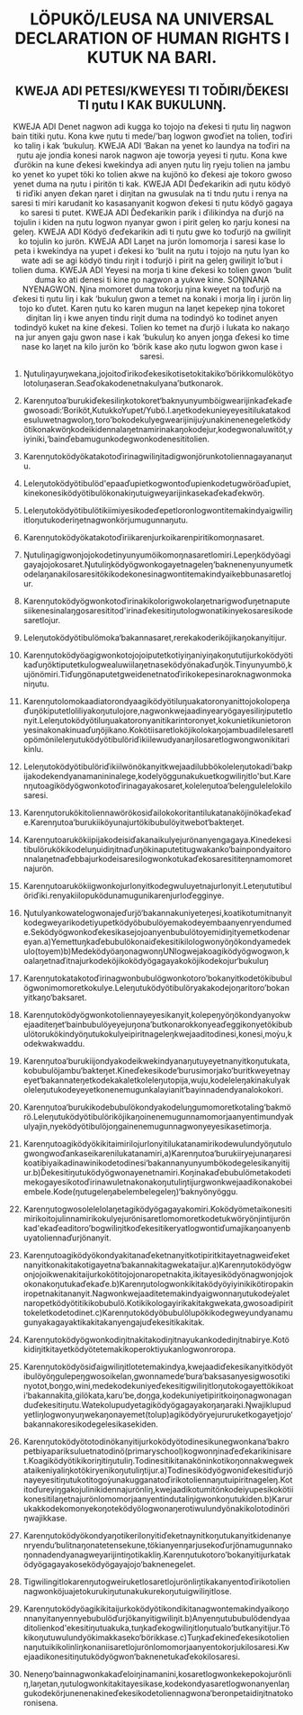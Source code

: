 <h1 align='center'>LÖPUKÖ/LEUSA NA UNIVERSAL DECLARATION OF HUMAN RIGHTS I KUTUK NA BARI.</h1>
<h2 align='center'>KWEJA ADI PETESI/KWEYESI TI TOĎIRI/ĎEKESI TI ŋutu I KAK BUKULUNŊ.</h2>
<p align='center'>KWEJA ADI
Denet nagwon adi kugga ko tojojo na ďekesi ti ŋutu liŋ nagwon bain titiki ŋutu. Kona kwe ŋutu ti mede/’baŋ logwon gwoďiet na tolien, toďiri ko taliŋ i kak ‘bukuluŋ.
KWEJA ADI
‘Bakan na yenet ko laundya na toďiri na ŋutu aje jondia konesi narok nagwon aje toworja yeyesi ti ŋutu. Kona kwe ďurökin na kune ďekesi kwekindya adi anyen ŋutu liŋ ryeju tolien na jambu ko yenet ko yupet töki ko tolien akwe na kujönö ko ďekesi aje tokoro gwoso yenet duma na ŋutu i piritön ti kak.
KWEJA ADI
Ďeďekarikin adi ŋutu ködyö ti riďiki anyen ďekan ŋaret i diŋitan na gwusulak na ti tndu ŋutu i renya na saresi ti miri karudanit ko kasasanyanit kogwon ďekesi ti ŋutu ködyö gagaya ko saresi ti putet.
KWEJA ADI
Ďeďekarikin parik i ďilikindya na ďurjö na tojulin i kiden na ŋutu logwon nyanyar gwon i pirit geleŋ ko ŋarju konesi na geleŋ.
KWEJA ADI
Ködyö ďeďekarikin adi ti ŋutu gwe ko toďurjö na gwiliŋit ko tojulin ko jurön.
KWEJA ADI
Laŋet na jurön lomomorja i saresi kase lo peta i kwekindya na yupet i ďekesi ko ‘bulit na ŋutu i tojojo na ŋutu lyan ko wate adi se agi ködyö tindu riŋit i toďurjö i pirit na geleŋ gwiliŋit lo’but i tolien duma.
KWEJA ADI
Yeyesi na morja ti kine ďekesi ko tolien gwon ‘bulit duma ko ati denesi ti kine ŋo nagwon a yukwe kine.
SOŊlNANA NYENAGWON.
Ŋina momoret duma tokorju ŋina kweyet na toďurjö na ďekesi ti ŋutu liŋ i kak ‘bukuluŋ gwon a temet na konaki i morja liŋ i jurön liŋ tojo ko ďutet. Karen ŋutu ko karen mugun na laŋet kepekep ŋina tokoret diŋitan liŋ i kwe anyen tindu riŋit duma na todindyö ko todinet anyen todindyö kuket na kine ďekesi. Tolien ko temet na ďurjö i Iukata ko nakaŋo na jur anyen gaju gwon nase i kak ‘bukuluŋ ko anyen joŋga ďekesi ko time nase ko laŋet na kilo jurön ko ‘börik kase ako ŋutu logwon gwon kase i saresi.</p>
<ol>
  <li>
    <p>Ŋutuliŋayuŋwekana,jojoitoďirikoďekesikotisetokitakiko‘börikkomulökötyolotoluŋaseran.Seaďokakodenetnakulyana’butkonarok.</p>
  </li>
  <li>
    <p>Karenŋutoa‘burukiďekesiliŋkotokoret‘baknyunyumböigwearijinkaďekaďegwosoadi:‘Boriköt,KutukkoYupet/Yubö.I.aŋetkodekunieyeyesitilukatakodesuluwetnagwoloŋ,toro’bokodekulyegwearijinijuỳunakinenenegeletködyötikonakwöŋkodeikidennalaŋetnamirinakaŋokodejur,kodegwonaluwitöt,yiyiniki,‘bainďebamugunkodegwonkodenesititolien.</p>
  </li>
  <li>
    <p>Karenŋutoködyökatakotoďirinagwiliŋitadigwonjörunkotoliennagayanaŋutu.</p>
  </li>
  <li>
    <p>Leleŋutoködyötibulöd'epaaďupietkogwontoďupienkodetugwöröaďupiet,kinekonesiködyötibulökonakiŋutuigweyarijinkasekaďekaďekwöŋ.</p>
  </li>
  <li>
    <p>Leleŋutoködyötibulötikiimiyesikodeďepetloronlogwontitemakindyaigwiliŋitloŋutukoderiŋetnagwonkörjumugunnaŋutu.</p>
  </li>
  <li>
    <p>Karenŋutoködyökatakotoďiriikarenjurkoikarenpiritikomoŋnasaret.</p>
  </li>
  <li>
    <p>Ŋutuliŋagigwonjojokodetinyunyumöikomoŋnasaretlomiri.Lepeŋködyöagigayajojokosaret.Ŋutuliŋködyögwonkogayetnageleŋ‘baknenenyunyumetkodelaŋanakilosaresitökikodekonesinagwontitemakindyaikebbunasaretlojur.</p>
  </li>
  <li>
    <p>Karenŋutoködyögwonkotoďirinakikolorigwokolaŋetnarigwoďuŋetnaputesiikenesinalaŋgosaresititod'irinaďekesitiŋutologwonatikinyekosaresikodesaretlojur.</p>
  </li>
  <li>
    <p>Leleŋutoködyötibulömoka‘bakannasaret,rerekakoderiköjikaŋokanyitijur.</p>
  </li>
  <li>
    <p>Karenŋutoködyöagigwonkotojojoiputetkotiyiŋaniyiŋakoŋututijurkoködyötikaďuŋöktiputetkulogwealuwiilaŋetnaseködyönakaďuŋök.Tinyunyumbö,kujönömiri.Tiďuŋgönaputetgweidenetnatoďirikokepesinaroknagwonmokaniŋutu.</p>
  </li>
  <li>
    <p>Karenŋutolomokaadiatorondyaagiködyötiluŋuakatoronyanittojokolopeŋaďuŋökiputetloliliyakoŋutulojore,nagwonkwejaadinyearyögayesiliŋiputetIonyit.Leleŋutoködyötiluŋuakatoronyanitikarintoronyet,kokunietikunietoronyesinakonakinuaďuŋöjikano.KokötiisaretloköjikoIokaŋojambuadilelesaretlopömönileleŋutuködyötibulöriďikiilewudyanaŋilosaretlogwongwonikitarikinlu.</p>
  </li>
  <li>
    <p>Leleŋutoködyötibulöriďikiilwönökanyitkwejaadilubbökoleleŋutokadi‘bakpijakodekendyanamanininalege,kodelyöggunakukuetkogwiliŋitlo'but.Karenŋutoagiködyögwonkotoďirinagayakosaret,koleleŋutoa‘beleŋgulelelokilosaresi.</p>
  </li>
  <li>
    <p>Karenŋutorukökitoliennawörökosiďailokokoritantilukatanaköjinökaďekaďe.Karenŋutoa‘burukiiköyunajurtökibubulöyitwebot‘bakteŋet.</p>
  </li>
  <li>
    <p>Karenŋutoarukökiipijakodeisiďakanaikulyejurönanyengagaya.Kinedekesitibulörukökikodeluŋuidiŋitnaďuŋökinaputetitugwakanko‘bainpondyaitoronnalaŋetnaďebbajurkodeisaresilogwonkotukaďekosaresititeŋnamomoretnajurön.</p>
  </li>
  <li>
    <p>Karenŋutoarukökiigwonkojurlonyitkodegwuluyetnajurlonyit.Leteŋututibulöriďiki.renyakiilopuködunamugunikarenjurloďegginye.</p>
  </li>
  <li>
    <p>Ŋutulyankowatelogwonajeďurjö‘bakannakuniyeteŋesi,koatikotumitnanyitkodegweyarikodetiyupetködyöbubulöyemakodeyembaanyenryendumede.Seködyögwonkoďekesikasejojoanyenbubulötoyemidiŋityemetkodenareyan.a)Yemettuŋkaďebubulökonaiďekesitikilologwonyöŋökondyamedekulo(toyem)b)MedeködyöaŋonagwonŋUNlogwejakoagiködyögwogwon,koalaŋetnaďitnajurkodeköjikoködyögagayakoköjikodekojur‘bukuluŋ</p>
  </li>
  <li>
    <p>Karenŋutokatakotoďirinagwonbubulögwonkotoro’bokanyitkodetökibubulögwonimomoretkokulye.Leleŋutuködyötibulöryakakodejoŋaritoro’bokanyitkaŋo‘baksaret.</p>
  </li>
  <li>
    <p>Karenŋutoködyögwonkotoliennayeyesikanyit,kolepeŋyöŋökondyanyokwejaaditeŋet‘bainbubulöyeyejuŋona’butkonarokkonyeaďeggikonyetökibubulötorukökindyöŋutukokulyeipiritnageleŋkwejaaditodinesi,konesi,moỳu,kodekwakwaddu.</p>
  </li>
  <li>
    <p>Karenŋutoa‘burukiijondyakodeikwekindyanaŋutuyeyetnanyitkoŋutukata,kobubulöjambu‘bakteŋet.Kineďekesikode‘burusimorjako‘buritkweyetnayeyet‘bakannateŋetkodekakaletkoleleŋutopija,wuju,kodeleleŋakinakulyakoleleŋutukodeyeyetkonenemugunkalayianit‘bayinnadendyanalokokori.</p>
  </li>
  <li>
    <p>Karenŋutoa‘burukikodebubulökondyakodeluŋgumomoretkotaling‘bakmörö.Leleŋutuködyötibulöriköjikaŋoinenemugunnamomorjaanyentimundyakulyajin,nyeködyötibulöjoŋgainenemugunnagwonyeyesikasetimorja.</p>
  </li>
  <li>
    <p>Karenŋutoagiködyökikitaimirilojurlonyitilukatanamirikodewulundyöŋutulogwongwoďankaseikarenilukatanamiri,a)Karenŋutoa‘burukiiryejunaŋaresikoatibiyaikadinawinikodetodinesi‘bakannanyunyumbökodegelesikanyitijur.b)Ďekesitiŋutuködyögwonayenetnamiri.Koŋinakaďebubulömetakodetimekogayesikotoďirinawuletnakonakoŋutuliŋtijurgwonkwejaadikonakobeiembele.Kode(ŋutugeleŋabelembelegeleŋ)‘baknyönyöggu.</p>
  </li>
  <li>
    <p>Karenŋutogwosolelelolaŋetagiködyögagayakomiri.Koködyömetaikonesitimirikoitojulinnamirikokulyejurönisaretlomomoretkodetukwöryönjintijurönkad'ekaďeaditoro’bogwiliŋitkoďekesitikeryatlogwontiďumajikaŋoanyenbuyatoliennaďurjönanyit.</p>
  </li>
  <li>
    <p>Karenŋutoagiködyökondyakitanaďeketnanyitkotipiritkitayetnagweiďeketnanyitkonakitakotigayetna‘bakannakitagwekataijur.a)Karenŋutoködyögwonjojoikwenakitaijurkokötitojojonaropetnakita,ikitayesiködyönagwonjojokokonakoŋutukaďekaďe.b)Karenŋutologwonkikitaködyöyiyinikikötiropakiniropetnakitananyit.Nagwonkwejaaditetemakindyaigwonnaŋutukodeỳaletnaropetködyötitikikobubulö.Kotikikologayirikakitakgwekata,gwosoadipirittokeletkodetodinet.c)Karenŋutoködyöbubulölupökikodegweyundyanamugunyakagayaktikakitakanyengajuďekesitikakitak.</p>
  </li>
  <li>
    <p>Karenŋutoködyögwonkodiŋitnakitakodiŋitnayukankodediŋitnabirye.Kotökidiŋitkitayetködyötetemakikoperoktiyukanlogwonroropa.</p>
  </li>
  <li>
    <p>Karenŋutoködyösiďaigwiliŋitlotetemakindya,kwejaadiďekesikanyitködyötibulöyöŋgulepeŋgwosoikelan,gwonnamede‘bura‘baksasanyesigwosotikinyotot,boŋgo,wini,medekodekuniyeďekesitigwiliŋitloŋutokogayettökikoati‘bakannakita,gilökata,karu’be,doŋga,kodekuniyetipiritkoiŋonagwonaganduďekesitiŋutu.Watekolupudyetagiködyögagayakoŋaŋaraki.Ŋwajiklupudyetliŋlogwonyuŋwekaŋonayemet(tolup)agiködyöryejururuketkogayetjojo‘bakannakoresikodegelesikasekiden.</p>
  </li>
  <li>
    <p>Karenŋutoködyötotodinökanyitijurkoködyötodinesikunegwonkana‘bakropetbiyapariksuluetnatodinö(primaryschool)kogwonŋinaďeďekarikinisaret.Koagiködyötikikoriŋitiŋutuliŋ.Todinesitikitanaköninkotikoŋonnakwegwekataikeniyaliŋkotökiryenikoŋutuliŋtijur.a)Todinesiködyögwoniďekesitiďurjönayeyesitiŋutukotitogoỳunakugganatoďirikotoliennaŋutuipiritnageleŋ.Kotitoďureyiŋgakojulinikidennajurönliŋ,kwejaadikotumitönkodeiyupesikokötiikonesitilaŋetnajurönlomomorjaanyentindutaliŋigwonkoŋutukiden.b)Karurukakkodekomonyekoŋoteködyölogwonaŋerotiwulundyönakikolotodinöriŋwajikkase.</p>
  </li>
  <li>
    <p>Karenŋutoködyökondyaŋotikerilonyitiďeketnaynitkoŋutukanyitkidenanyenryendu‘bulitnaŋonatetensekune,tökianyenŋarjusekoďurjönamugunnakoŋonnadendyanagweyarijintiŋotikakliŋ.Karenŋutukotoro’bokanyitijurkataködyögagayakoseködyögayajojo‘baknenegelet.</p>
  </li>
  <li>
    <p>Tigwilingitlokarenŋutogweiruketlosaretlojurönliŋtikakanyentoďirikotoliennagwonköjuajetokurukiŋutunakukurekoŋutuigwiliŋitlose.</p>
  </li>
  <li>
    <p>Karenŋutoködyöagikikitaijurkoködyötikondikitanagwontemakindyaikoŋonnanyitanyennyebubulöďurjökanyitigwiliŋit.b)Anyenŋutububulödendyaaditolienkod'ekesitiŋutuakuka,tuŋkaďekogwiliŋitloŋutualo’butkanyitijur.Tökikoŋutuwulundyökimakkaseko‘börikkase.c)Tuŋkaďekineďekesikotoliennaŋutuikikolinliŋkonaniisaretlojurönlomomorjaanyentokorjukilosaresi.Kwejaadikonesitiŋutuködyögwon‘baknenetukaďekokilosaresi.</p>
  </li>
  <li>
    <p>Neneŋo‘bainnagwonkakaďeloiŋinamanini,kosaretlogwonkekepokojurönliŋ,laŋetan,ŋutulogwonkitakitayesikase,kodekondyasaretlogwonanyenlaŋgukodekörjunenenakineďekesikodetoliennagwona‘beronpetaidiŋitnatokoronisena.</p>
  </li>
</ol>